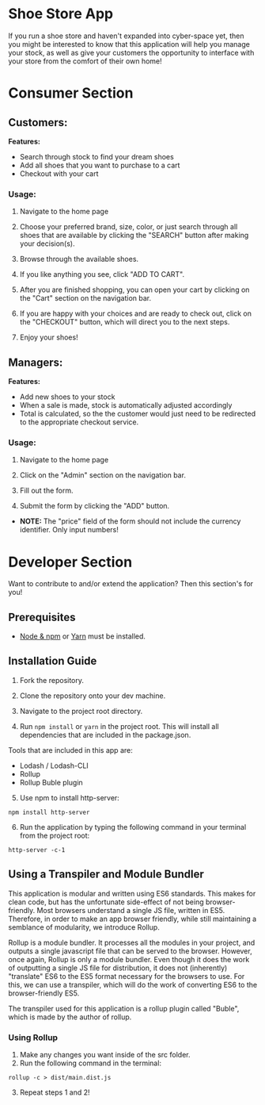 # Shoe Store App

If you run a shoe store and haven't expanded into cyber-space yet, then you might be interested to know that this
application will help you manage your stock, as well as give your customers the opportunity to interface with your
store from the comfort of their own home!

# Consumer Section

## Customers:

__Features:__

* Search through stock to find your dream shoes
* Add all shoes that you want to purchase to a cart
* Checkout with your cart

### Usage:

1. Navigate to the home page

2. Choose your preferred brand, size, color, or just search through all shoes that are available by clicking the
"SEARCH" button after making your decision(s).

3. Browse through the available shoes.

4. If you like anything you see, click "ADD TO CART".

5. After you are finished shopping, you can open your cart by clicking on the "Cart" section on the navigation bar.

6. If you are happy with your choices and are ready to check out, click on the "CHECKOUT" button, which will direct
you to the next steps.

7. Enjoy your shoes!

## Managers:

__Features:__

* Add new shoes to your stock
* When a sale is made, stock is automatically adjusted accordingly
* Total is calculated, so the the customer would just need to be redirected to the appropriate checkout service.

### Usage:

1. Navigate to the home page

2. Click on the "Admin" section on the navigation bar.

3. Fill out the form.

4. Submit the form by clicking the "ADD" button.

* __NOTE:__ The "price" field of the form should not include the currency identifier. Only input numbers!

# Developer Section

Want to contribute to and/or extend the application? Then this section's for you!

## Prerequisites

* [Node & npm](https://nodejs.org/en/) or [Yarn](https://yarnpkg.com/en/docs/install) must be installed.

## Installation Guide

1. Fork the repository.

2. Clone the repository onto your dev machine.

3. Navigate to the project root directory.

4. Run ` npm install ` or ` yarn ` in the project root. This will install all dependencies that are included in 
the package.json.

  Tools that are included in this app are:
  * Lodash / Lodash-CLI
  * Rollup
  * Rollup Buble plugin
  
5. Use npm to install http-server:
```
npm install http-server
```

6. Run the application by typing the following command in your terminal from the project root:
```
http-server -c-1
```
  
## Using a Transpiler and Module Bundler

This application is modular and written using ES6 standards. This makes for clean code, but has the unfortunate side-effect
of not being browser-friendly. Most browsers understand a single JS file, written in ES5. Therefore, in order to make an app 
browser friendly, while still maintaining a semblance of modularity, we introduce Rollup.

Rollup is a module bundler. It processes all the modules in your project, and outputs a single javascript file that can be
served to the browser. However, once again, Rollup is only a module bundler. Even though it does the work of outputting a
single JS file for distribution, it does not (inherently) "translate" ES6 to the ES5 format necessary for the browsers to use.
For this, we can use a transpiler, which will do the work of converting ES6 to the browser-friendly ES5.

The transpiler used for this application is a rollup plugin called "Buble", which is made by the author of rollup.

### Using Rollup

1. Make any changes you want inside of the src folder.
2. Run the following command in the terminal:
```
rollup -c > dist/main.dist.js
```
3. Repeat steps 1 and 2!
